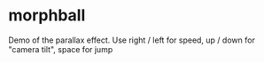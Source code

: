 # morphball
Demo of the parallax effect. Use right / left for speed, up / down for "camera tilt", space for jump

<head>
    <script src="http://www.html5canvastutorials.com/libraries/kinetic-v3.6.0.js">
    </script>
    <script>

        window.onload = function(){	 
         
        //	var canvas = new Kinetic.Stage("container", 300, 200));
        //	var ctx = new Kinetic.Layer();
        	
            var canvas = document.getElementById("container", 800, 600);
            var ctx = canvas.getContext("2d");
         
            var widthImg = 800;
            var heightImg = 600;
            
            var mount1_x;
            var mount2_x;
            var trees_x;
            var ground_x;
            
            var bg;
            var moon;
            var mount1;
            var mount2;
            var trees;
            var ground;
            var ball = [];
            
            var frameNum = 1;
            
            var wait = 0;
            var ballX = -100;
            var ballY = 0;

	    var mx = 1;
	    var my = 0;
            var jump = "OFF";
	    var jumpY = 0;
	    var jumpY2 = -50;

	window.onkeydown = keydownControl;


function keydownControl(e) {
    if(e.keyCode==37) {
        mx <= 1 ? mx : mx--;
    } else
    if (e.keyCode==38) {
        my <= -15 ? my : my--;
    } else if
    (e.keyCode==39) {
        mx >= 20 ? mx : mx++;
    } else
    if (e.keyCode==40) {
        my >= 0 ? my : my++;
    } else
    if (e.keyCode==32) {
        jump = "ON";
    }
}

            init();

             
            function init(){
      
             
            	// init background 
            	bg = new Image();
                bg.src="stars.png";
                bg.onload = function(){
            	       //ctx.drawImage(bg,0,0);
                      // Now you can pass the `img` object to various functions
                };     
                       
               	moon = new Image();
                moon.src="moon.png";
                moon.onload = function(){
            	       //ctx.drawImage(moon,200,20);
                      // Now you can pass the `img` object to various functions
                };     
             
            	// init cloud
            	mount1 = new Image();
            	mount1.src = "back_1.png";
            	mount1.onload = function(){
           		   mount1_x = mount1.width;
            	   //ctx.drawImage(mount1, mount1_x, 120);
            	};
            	
            	mount2 = new Image();
            	mount2.src = "back_2.png";
            	mount2.onload = function(){
           		   mount2_x = mount2.width;
            	   //ctx.drawImage(mount2, mount2_x, 60);
            	};
            	            	
            	trees = new Image();
            	trees.src = "trees.png";
            	trees.onload = function(){
           		   trees_x = trees.width;
            	   //ctx.drawImage(trees, trees_x, 20);
            	};
            	            	
            	ground = new Image();
            	ground.src = "ground.png";
            	ground.onload = function(){
           		   ground_x = ground.width;
            	   //ctx.drawImage(ground, ground_x, 0);
            	};
            
               var i;
               for (i = 1; i <=	24; i++) {
            	   ball[i] = new Image();
		   if (i >= 10) {
		   	ball[i].src = "rolling_ball_" + i + ".png";
		   }
		   else {
         	   	ball[i].src = "rolling_ball_0" + i + ".png";
		   }
			
		   //ball[i].width = 50;
		   //ball[i].height = 50;

             	   ball[i].onload = function(){
                   	//ctx.drawImage(ball[i], 520, 735);
               	   }
			
               }
            	
             
            	return setInterval(main_loop, 10);
            }
             
            function update(){
            	mount1_x -= 0.1 * mx;
            	if (mount1_x < 0 ) {
            		mount1_x = mount1.width;
            	}
            	mount2_x -= 0.3 * mx;
            	if (mount2_x < 0 ) {
            		mount2_x = mount2.width;
            	}
            	trees_x -= 0.9 * mx;
            	if (trees_x < 0 ) {
            		trees_x = trees.width;
            	}
            	ground_x -= 2.7 * mx;
            	if (ground_x < 0 ) {
            		ground_x = ground.width;
            	}
            }
             
            function draw() {
		var posNeg;
		var stretch = 1.01 - mx * 0.01;
            		if (jump == "ON"){
				stretch = 1;						
				if (jumpY2 <= 50) {
					posNeg = jumpY2 == 0 ? 0 : jumpY2 / Math.abs(jumpY2);
					ballY = ballY + jumpY2 * jumpY2 * posNeg / 100;
					jumpY2++;
				}
				else {
					jumpY2 = -50;
					jump = "OFF";
				}
			}
			jumpY = jump == "OFF" ? 0 : jumpY + jumpY2 * jumpY2 * posNeg / 3000;

            	ctx.drawImage(bg, 0, 0);
            	ctx.drawImage(moon, 200, 20);
            	ctx.drawImage(mount1, mount1_x, 120 + my + jumpY);
            	ctx.drawImage(mount1, mount1_x-mount1.width, 120 + my + jumpY);
            	ctx.drawImage(mount1, mount1_x+mount1.width, 120 + my + jumpY);
            	ctx.drawImage(mount2, mount2_x, 60 - my - jumpY);
            	ctx.drawImage(mount2, mount2_x-mount2.width, 60 - my - jumpY);
            	ctx.drawImage(mount2, mount2_x+mount2.width, 60 - my - jumpY);
            	ctx.drawImage(trees, trees_x, 20 - my * 3 - jumpY * 3);
            	ctx.drawImage(trees, trees_x-trees.width, 20 - my * 3 - jumpY * 3);
            	ctx.drawImage(trees, trees_x+trees.width, 20 - my * 3 - jumpY * 3);
            	ctx.drawImage(ground, ground_x, 0 - my * 6 - jumpY * 6);
            	ctx.drawImage(ground, ground_x-ground.width, 0 - my * 6 - jumpY * 6);
            	ctx.drawImage(ground, ground_x+ground.width, 0 - my * 6 - jumpY * 6);
            	 
           	 if (wait >= 6 - mx) {
           	   if (frameNum < 24) {
            	       frameNum++;
         	   }
         	   else {
         	       frameNum = 1;
      	         }
      	       wait = 0;
 	       }

 	       wait++;
 	       if (ballX > widthImg + 100) {
 	          ballX = -100;
 	       }
 	       else {
 	          ballX++;
         }

         	   ctx.drawImage(ball[frameNum], ballX, 451 - my * 6 + ballY + (50 - 50 * stretch), 50 / stretch, 50 * stretch);
            	
            }
             
            function main_loop() {  
            	draw();
            	update();
        //        ctx.draw();  
        //        canvas.add(ctx);
            }
        };
    </script>

<style type="text/css">

</style>

</head>
<body bgcolor="black">// onmousedown="return false;">
	<table border="0" align="center">
	        <tr>
			<td colspan="2">
				<p align="center">
					<font size="5" face="arial" color="aliceblue">
						Morphball
					</font>
				</p>
			</td>
		</tr>	        
		<tr>
			<td colspan="2">
					<canvas id="container" width="800" height="600">
   		            </canvas>
			</td>
		</tr>	        
		<tr>
			<td colspan="2">
				<p align="right">
					<font size="2" face="arial" color="aliceblue" >
						//GM & KG � 2012
					</font>
				</p>
			</td>
		</tr>
			
	</table>
		
</body>

